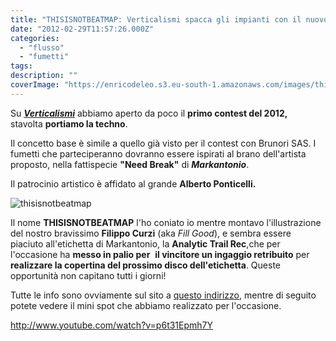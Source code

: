 ```yaml
---
title: "THISISNOTBEATMAP: Verticalismi spacca gli impianti con il nuovo contest feat. Markantonio"
date: "2012-02-29T11:57:26.000Z"
categories:
  - "flusso"
  - "fumetti"
tags:
description: ""
coverImage: "https://enricodeleo.s3.eu-south-1.amazonaws.com/images/thisisnotbeatmap.jpg"
---
```


Su [_**Verticalismi**_](http://www.verticalismi.it) abbiamo aperto da poco il **primo contest del 2012,** stavolta **portiamo la techno**.

Il concetto base è simile a quello già visto per il contest con Brunori SAS. I fumetti che parteciperanno dovranno essere ispirati al brano dell'artista proposto, nella fattispecie **"Need Break"** di _**Markantonio**_.

Il patrocinio artistico è affidato al grande **Alberto Ponticelli.**

![](https://enricodeleo.s3.eu-south-1.amazonaws.com/uploads/2012/02/thisisnotbeatmap.jpg "thisisnotbeatmap")

Il nome **THISISNOTBEATMAP** l'ho coniato io mentre montavo l'illustrazione del nostro bravissimo **Filippo Curzi** (aka _Fill Good_), e sembra essere piaciuto all'etichetta di Markantonio, la **Analytic Trail Rec**,che per l'occasione ha **messo in palio per**  **il vincitore un ingaggio retribuito** per **realizzare la copertina del prossimo disco dell'etichetta**. Queste opportunità non capitano tutti i giorni!

Tutte le info sono ovviamente sul sito a [questo indirizzo](http://www.verticalismi.it/contest-need-break-feat-markantonioponticelli/), mentre di seguito potete vedere il mini spot che abbiamo realizzato per l'occasione.

http://www.youtube.com/watch?v=p6t31Epmh7Y
